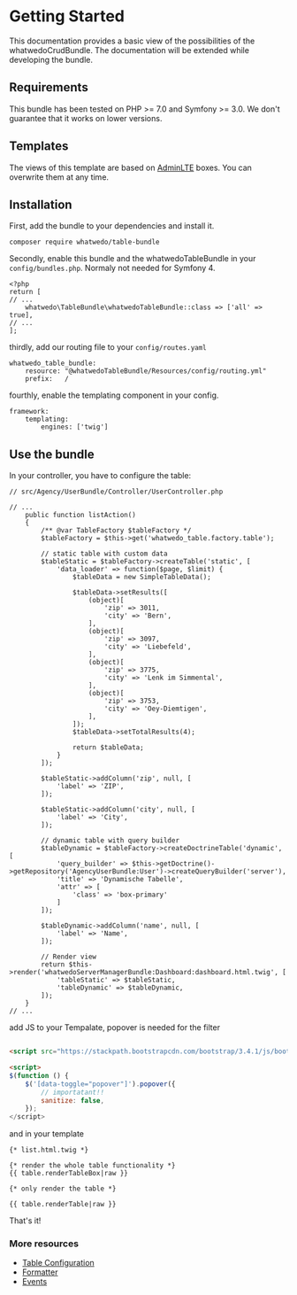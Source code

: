 # Getting Started

This documentation provides a basic view of the possibilities of the whatwedoCrudBundle. 
The documentation will be extended while developing the bundle.

## Requirements

This bundle has been tested on PHP >= 7.0 and Symfony >= 3.0. 
We don't guarantee that it works on lower versions.

## Templates

The views of this template are based on [AdminLTE](https://almsaeedstudio.com/) boxes. You can overwrite them at any time. 

## Installation

First, add the bundle to your dependencies and install it.

```
composer require whatwedo/table-bundle
```

Secondly, enable this bundle and the whatwedoTableBundle in your ```config/bundles.php```. Normaly not needed for Symfony 4.                                                                  

```
<?php
return [
// ...
    whatwedo\TableBundle\whatwedoTableBundle::class => ['all' => true],
// ...
];
```

thirdly, add our routing file to your ```config/routes.yaml```

```
whatwedo_table_bundle:
    resource: "@whatwedoTableBundle/Resources/config/routing.yml"
    prefix:   /
```

fourthly, enable the templating component in your config.
``` 
framework:
    templating:
        engines: ['twig']
```
## Use the bundle

In your controller, you have to configure the table:

```
// src/Agency/UserBundle/Controller/UserController.php

// ...
    public function listAction()
    {
        /** @var TableFactory $tableFactory */
        $tableFactory = $this->get('whatwedo_table.factory.table');
    
        // static table with custom data
        $tableStatic = $tableFactory->createTable('static', [
            'data_loader' => function($page, $limit) {
                $tableData = new SimpleTableData();
    
                $tableData->setResults([
                    (object)[
                        'zip' => 3011,
                        'city' => 'Bern',
                    ],
                    (object)[
                        'zip' => 3097,
                        'city' => 'Liebefeld',
                    ],
                    (object)[
                        'zip' => 3775,
                        'city' => 'Lenk im Simmental',
                    ],
                    (object)[
                        'zip' => 3753,
                        'city' => 'Oey-Diemtigen',
                    ],
                ]);
                $tableData->setTotalResults(4);
    
                return $tableData;
            }
        ]);
    
        $tableStatic->addColumn('zip', null, [
            'label' => 'ZIP',
        ]);
    
        $tableStatic->addColumn('city', null, [
            'label' => 'City',
        ]);
    
        // dynamic table with query builder
        $tableDynamic = $tableFactory->createDoctrineTable('dynamic', [
            'query_builder' => $this->getDoctrine()->getRepository('AgencyUserBundle:User')->createQueryBuilder('server'),
            'title' => 'Dynamische Tabelle',
            'attr' => [
                'class' => 'box-primary'
            ]
        ]);
    
        $tableDynamic->addColumn('name', null, [
            'label' => 'Name',
        ]);
    
        // Render view
        return $this->render('whatwedoServerManagerBundle:Dashboard:dashboard.html.twig', [
            'tableStatic' => $tableStatic,
            'tableDynamic' => $tableDynamic,
        ]);
    }
// ...
```

add JS to your Tempalate, popover is needed for the filter

```html

<script src="https://stackpath.bootstrapcdn.com/bootstrap/3.4.1/js/bootstrap.min.js" integrity="sha384-aJ21OjlMXNL5UyIl/XNwTMqvzeRMZH2w8c5cRVpzpU8Y5bApTppSuUkhZXN0VxHd" crossorigin="anonymous"></script>

<script>
$(function () {
    $('[data-toggle="popover"]').popover({
        // importatant!!
        sanitize: false,
    });
</script>

```

and in your template

```
{* list.html.twig *}

{* render the whole table functionality *}
{{ table.renderTableBox|raw }}

{* only render the table *} 

{{ table.renderTable|raw }}
```

That's it!

### More resources

- [Table Configuration](table-configuration.md)
- [Formatter](formatter.md)
- [Events](events.md)
